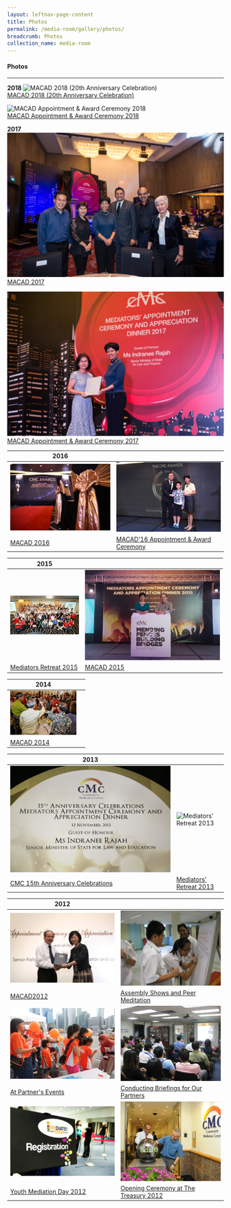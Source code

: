 ```yaml
---
layout: leftnav-page-content
title: Photos
permalink: /media-room/gallery/photos/
breadcrumb: Photos
collection_name: media-room
---
```


#### Photos
---

**2018**
![MACAD 2018 (20th Anniversary Celebration)](/images/MACAD2018-97.jpg)<br>
[MACAD 2018 (20th Anniversary Celebration)](https://www.mlaw.gov.sg/content/cmc/en/media-room/gallery/photos/MACAD2018.html)

![MACAD Appointment & Award Ceremony 2018](/images/P2M-Mediator-Appointment-Ceremony-P2-333.jpg)<br>
[MACAD Appointment & Award Ceremony 2018](https://www.mlaw.gov.sg/content/cmc/en/media-room/gallery/photos/MACAD-Appointment-Award-Ceremony-2018.html)

**2017**
![MACAD 2017](/images/MACAD2017-190.jpg)<br>
[MACAD 2017](https://www.mlaw.gov.sg/content/cmc/en/media-room/gallery/photos/MACAD2017.html)

![MACAD Appointment & Award Ceremony 2017](/images/MACAD2017-085.jpg)<br>
[MACAD Appointment & Award Ceremony 2017](https://www.mlaw.gov.sg/content/cmc/en/media-room/gallery/photos/MACAD-Appointment-Award-Ceremony-2017.html)

|**2016**||
-------|--------
![MACAD 2016](/images/macad2016thumbnail.jpg) | ![MACAD'16 Appointment & Award Ceremony](/images/macad2016awardthumbnail.jpg) 
[MACAD 2016](https://www.mlaw.gov.sg/content/cmc/en/media-room/gallery/photos/macad-2016---appointment-and-award-ceremony.html) | [MACAD'16 Appointment & Award Ceremony](https://www.mlaw.gov.sg/content/cmc/en/media-room/gallery/photos/macad-2016---appointment-and-award-ceremony.html)

|**2015**||
-------|--------
![Mediators Retreat 2015](/images/Albumthumbnail.jpeg) | ![MACAD 2015](/images/MACAD2015thumbnail.jpg)
[Mediators Retreat 2015](https://www.mlaw.gov.sg/content/cmc/en/media-room/gallery/photos/mediators-retreat-2015.html) | [MACAD 2015](https://www.mlaw.gov.sg/content/cmc/en/media-room/gallery/photos/macad-2015.html)

|**2014**||
-------|--------
![MACAD 2014](/images/Img0187.jpg) ||
[MACAD 2014](https://www.mlaw.gov.sg/content/cmc/en/media-room/gallery/photos/macad-2014.html) ||

|**2013**||
-------|--------
![CMC 15th Anniversary Celebrations](/images/Img0002.jpg) | ![Mediators' Retreat 2013](/images/SAM_0070.jpeg)
[CMC 15th Anniversary Celebrations](https://www.mlaw.gov.sg/content/cmc/en/media-room/gallery/photos/cmc-15th-anniversary-celebrations.html) | [Mediators' Retreat 2013](https://www.mlaw.gov.sg/content/cmc/en/media-room/gallery/photos/mediators--retreat-2013.html)

|**2012**||
-------|--------
![MACAD2012](/images/IMG_7913.jpg) | ![Assembly Shows and Peer Meditation](/images/IMG_5746.jpg)
[MACAD2012](https://www.mlaw.gov.sg/content/cmc/en/media-room/gallery/photos/mediators--appointment-ceremony-and-appreciation-dinner-2012.html) | [Assembly Shows and Peer Meditation](https://www.mlaw.gov.sg/content/cmc/en/media-room/gallery/photos/assembly-shows-and-peer-mediation-workshops-for-students.html)
![At Partner's Events](/images/DSCN0181.jpg) | ![Conducting Briefings for Our Partners](/images/IMG_7089.jpg)
[At Partner's Events](https://www.mlaw.gov.sg/content/cmc/en/media-room/gallery/photos/at-partners--events.html) | [Conducting Briefings for Our Partners](https://www.mlaw.gov.sg/content/cmc/en/media-room/gallery/photos/conducting-briefings-for-our-partners.html)
![Youth Mediation Day 2012](/images/YS_004.jpg) | ![Opening Ceremony at The Treasury 2012](/images/2_2.jpg)
[Youth Mediation Day 2012](https://www.mlaw.gov.sg/content/cmc/en/media-room/gallery/photos/youth-mediation-day-2012.html) | [Opening Ceremony at The Treasury 2012](https://www.mlaw.gov.sg/content/cmc/en/media-room/gallery/photos/opening-ceremony-at-the-treasury-2012.html)


